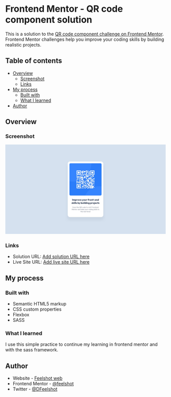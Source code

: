 # Frontend Mentor - QR code component solution

This is a solution to the [QR code component challenge on Frontend Mentor](https://www.frontendmentor.io/challenges/qr-code-component-iux_sIO_H). Frontend Mentor challenges help you improve your coding skills by building realistic projects. 

## Table of contents

- [Overview](#overview)
  - [Screenshot](#screenshot)
  - [Links](#links)
- [My process](#my-process)
  - [Built with](#built-with)
  - [What I learned](#what-i-learned)
- [Author](#author)


## Overview

### Screenshot

![](./screenshot.jpg)

### Links

- Solution URL: [Add solution URL here](https://www.frontendmentor.io/solutions/qr-code-component-sass-L2_VTaLrPX)
- Live Site URL: [Add live site URL here](https://qr-component-sass.vercel.app)

## My process

### Built with

- Semantic HTML5 markup
- CSS custom properties
- Flexbox
- SASS


### What I learned

I use this simple practice to continue my learning in frontend mentor and with the sass framework.

## Author

- Website - [Feelshot web](https://www.feelshotmarketing.com)
- Frontend Mentor - [@feelshot](https://www.frontendmentor.io/profile/Feelshot)
- Twitter - [@DFeelshot](https://twitter.com/DFeelshot)


